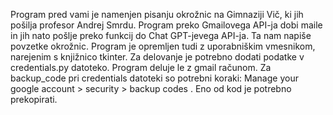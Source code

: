 Program pred vami je namenjen pisanju okrožnic na Gimnaziji Vič, ki jih pošilja profesor Andrej Smrdu. Program preko Gmailovega API-ja dobi maile in jih nato pošlje preko funkcij do Chat GPT-jevega API-ja. Ta nam napiše povzetke okrožnic. Program je opremljen tudi z uporabniškim vmesnikom, narejenim s knjižnico tkinter. Za delovanje je potrebno dodati podatke v credentials.py datoteko. Program deluje le z gmail računom. Za backup_code pri credentials datoteki so potrebni koraki: Manage your google account > security > backup codes . Eno od kod je potrebno prekopirati. 
